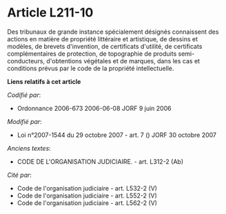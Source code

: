 # Article L211-10

Des tribunaux de grande instance spécialement désignés connaissent des actions en matière de propriété littéraire et
artistique, de dessins et modèles, de brevets d'invention, de certificats d'utilité, de certificats complémentaires de
protection, de topographie de produits semi-conducteurs, d'obtentions végétales et de marques, dans les cas et conditions
prévus par le code de la propriété intellectuelle.

**Liens relatifs à cet article**

_Codifié par_:

  - Ordonnance 2006-673 2006-06-08 JORF 9 juin 2006

_Modifié par_:

  - Loi n°2007-1544 du 29 octobre 2007 - art. 7 () JORF 30 octobre 2007

_Anciens textes_:

  - CODE DE L'ORGANISATION JUDICIAIRE. - art. L312-2 (Ab)

_Cité par_:

  - Code de l'organisation judiciaire - art. L532-2 (V)
  - Code de l'organisation judiciaire - art. L552-2 (V)
  - Code de l'organisation judiciaire - art. L562-2 (V)
